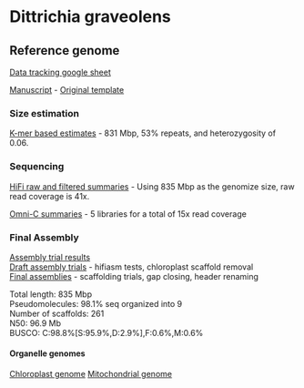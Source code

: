 # Dittrichia graveolens

## Reference genome

[Data tracking google sheet](https://docs.google.com/spreadsheets/d/10WpqEDbLMlsCtp8gftFsXScPKQhTrrIB8Kh8VTkQy2g)

[Manuscript](https://docs.google.com/document/d/1MNmYusk89dXegETUHbGTfY9m631gyJSp/edit) - [Original template](https://github.com/slmcevoy/gaviota-tarplant/blob/main/manuscript/GenomeResourceTemplateCCGP.docx)

### Size estimation

[K-mer based estimates](genome-size/README.md) - 831 Mbp, 53% repeats, and heterozygosity of 0.06.

### Sequencing

[HiFi raw and filtered summaries](sequencing/hifi/) - Using 835 Mbp as the genomize size, raw read coverage is 41x.

[Omni-C summaries](sequencing/omnic) - 5 libraries for a total of 15x read coverage

### Final Assembly 

[Assembly trial results](https://docs.google.com/spreadsheets/d/10WpqEDbLMlsCtp8gftFsXScPKQhTrrIB8Kh8VTkQy2g/edit#gid=234257980)  
[Draft assembly trials](assemblies/) - hifiasm tests, chloroplast scaffold removal  
[Final assemblies](scaffolding/) - scaffolding trials, gap closing, header renaming  

 Total length: 835 Mbp  
 Pseudomolecules: 98.1% seq organized into 9  
 Number of scaffolds: 261  
 N50: 96.9 Mb  
 BUSCO: C:98.8%[S:95.9%,D:2.9%],F:0.6%,M:0.6%   

#### Organelle genomes

[Chloroplast genome](chloroplast/)
[Mitochondrial genome](mitochondria)

